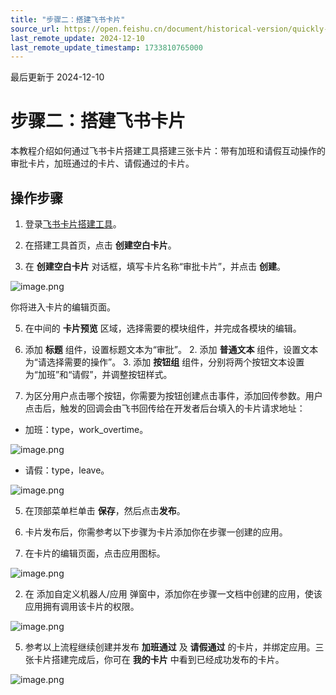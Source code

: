 ```yaml
---
title: "步骤二：搭建飞书卡片"
source_url: https://open.feishu.cn/document/historical-version/quickly-develop-interactive-cards/step-2-build-the-message-card
last_remote_update: 2024-12-10
last_remote_update_timestamp: 1733810765000
---
```

最后更新于 2024-12-10

# 步骤二：搭建飞书卡片

本教程介绍如何通过飞书卡片搭建工具搭建三张卡片：带有加班和请假互动操作的审批卡片，加班通过的卡片、请假通过的卡片。

## 操作步骤

1. 登录[飞书卡片搭建工具](https://open.feishu.cn/cardkit?from=open_docs_tutorial)。

1. 在搭建工具首页，点击 **创建空白卡片**。

1. 在 **创建空白卡片** 对话框，填写卡片名称“审批卡片”，并点击 **创建**。

![image.png](https://sf3-cn.feishucdn.com/obj/open-platform-opendoc/f22be98b1ec6d3d600bd800104375bb2_1Qdi41vzas.png?height=307&lazyload=true&maxWidth=500&width=894)

你将进入卡片的编辑页面。

5. 在中间的 **卡片预览** 区域，选择需要的模块组件，并完成各模块的编辑。

1. 添加 **标题** 组件，设置标题文本为“审批”。
    2. 添加 **普通文本** 组件，设置文本为“请选择需要的操作”。
    3. 添加 **按钮组** 组件，分别将两个按钮文本设置为“加班”和“请假”，并调整按钮样式。

2. 为区分用户点击哪个按钮，你需要为按钮创建点击事件，添加回传参数。用户点击后，触发的回调会由飞书回传给在开发者后台填入的卡片请求地址：

- 加班：type，work_overtime。

![image.png](https://sf3-cn.feishucdn.com/obj/open-platform-opendoc/68b0e0ee9943829d04d12c62671f9517_4oFF6UheKT.png?height=788&lazyload=true&maxWidth=500&width=1561)

- 请假：type，leave。

![image.png](https://sf3-cn.feishucdn.com/obj/open-platform-opendoc/dce4153c27241e79b37c87604fafc120_gglLcLmupj.png?height=744&lazyload=true&maxWidth=500&width=1542)

5. 在顶部菜单栏单击 **保存**，然后点击**发布**。
6. 卡片发布后，你需参考以下步骤为卡片添加你在步骤一创建的应用。

1. 在卡片的编辑页面，点击应用图标。

![image.png](https://sf3-cn.feishucdn.com/obj/open-platform-opendoc/84660381c76e27f0fca831a39329c6fc_S3lPor2hl2.png?height=500&lazyload=true&maxWidth=500&width=1418)

2. 在 添加自定义机器人/应用 弹窗中，添加你在步骤一文档中创建的应用，使该应用拥有调用该卡片的权限。

![image.png](https://sf3-cn.feishucdn.com/obj/open-platform-opendoc/d6e6ff0919b2504c5a4bda9a3c4f6702_rD3eHcGvQG.png?height=250&lazyload=true&maxWidth=500&width=665)

5. 参考以上流程继续创建并发布 **加班通过** 及 **请假通过** 的卡片，并绑定应用。三张卡片搭建完成后，你可在 **我的卡片** 中看到已经成功发布的卡片。

![image.png](https://sf3-cn.feishucdn.com/obj/open-platform-opendoc/d3a0d2aaebf5b303ec91d79652e17089_js7GCo9Dia.png?height=497&lazyload=true&maxWidth=600&width=1335)
